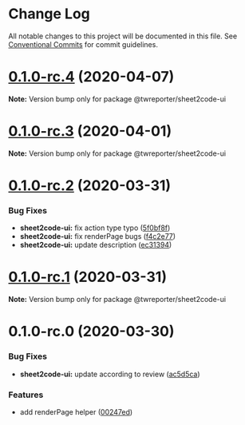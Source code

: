 # Change Log

All notable changes to this project will be documented in this file.
See [Conventional Commits](https://conventionalcommits.org) for commit guidelines.

# [0.1.0-rc.4](https://github.com/twreporter/orangutan/compare/@twreporter/sheet2code-ui@0.1.0-rc.3...@twreporter/sheet2code-ui@0.1.0-rc.4) (2020-04-07)

**Note:** Version bump only for package @twreporter/sheet2code-ui





# [0.1.0-rc.3](https://github.com/twreporter/orangutan/compare/@twreporter/sheet2code-ui@0.1.0-rc.2...@twreporter/sheet2code-ui@0.1.0-rc.3) (2020-04-01)

**Note:** Version bump only for package @twreporter/sheet2code-ui





# [0.1.0-rc.2](https://github.com/twreporter/orangutan/compare/@twreporter/sheet2code-ui@0.1.0-rc.1...@twreporter/sheet2code-ui@0.1.0-rc.2) (2020-03-31)


### Bug Fixes

* **sheet2code-ui:** fix action type typo ([5f0bf8f](https://github.com/twreporter/orangutan/commit/5f0bf8fd69a49e16f3c430655cf5af7097ba6cbb))
* **sheet2code-ui:** fix renderPage bugs ([f4c2e77](https://github.com/twreporter/orangutan/commit/f4c2e775e02647bda9de804d0511cdc73550bcf2))
* **sheet2code-ui:** update description ([ec31394](https://github.com/twreporter/orangutan/commit/ec31394a062f5288e45df780b10bf393b06771a3))





# [0.1.0-rc.1](https://github.com/twreporter/orangutan/compare/@twreporter/sheet2code-ui@0.1.0-rc.0...@twreporter/sheet2code-ui@0.1.0-rc.1) (2020-03-31)

**Note:** Version bump only for package @twreporter/sheet2code-ui





# 0.1.0-rc.0 (2020-03-30)


### Bug Fixes

* **sheet2code-ui:** update according to review ([ac5d5ca](https://github.com/twreporter/orangutan/commit/ac5d5cab528429920ef1d3f5d5663a33c79ae5fe))


### Features

* add renderPage helper ([00247ed](https://github.com/twreporter/orangutan/commit/00247eddce39da637014d6fb29a3daa54891f6a1))
